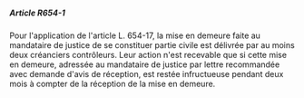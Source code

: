 ##### Article R654-1

Pour l'application de l'article L. 654-17, la mise en demeure faite au mandataire de justice de se constituer partie civile est délivrée par au moins deux créanciers contrôleurs. Leur action n'est recevable que si cette mise en demeure, adressée au mandataire de justice par lettre recommandée avec demande d'avis de réception, est restée infructueuse pendant deux mois à compter de la réception de la mise en demeure.

